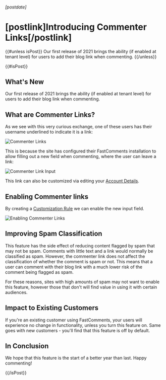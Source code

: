 ###### [postdate]
# [postlink]Introducing Commenter Links[/postlink]

{{#unless isPost}}
Our first release of 2021 brings the ability (if enabled at tenant level) for users to add their blog link when commenting.
{{/unless}}

{{#isPost}}

## What's New

Our first release of 2021 brings the ability (if enabled at tenant level) for users to add their blog link when commenting.

## What are Commenter Links?

As we see with this very curious exchange, one of these users has their username underlined to indicate it is a link:

<div class="text-center">
    <img src="images/fc-blog-links.png" alt="Commenter Links" title="Commenter Links Demo" />
</div>

This is because the site has configured their FastComments installation to allow filling out a new field when commenting, where the
user can leave a link:

<div class="text-center">
    <img src="images/fc-blog-link-input.png" alt="Commenter Link Input" title="Commenter Link Input" />
</div>

This link can also be customized via editing your <a href="https://fastcomments.com/auth/my-account/edit-details" target="_blank">Account Details</a>.

## Enabling Commenter links

By creating a <a href="https://fastcomments.com/auth/my-account/customize-widget" target="_blank">Customization Rule</a> we can enable the new input
field.

<div class="text-center">
    <img src="images/fc-commenter-links-enabling.png" alt="Enabling Commenter Links" title="Blog Links" />
</div>

## Improving Spam Classification

This feature has the side effect of reducing content flagged by spam that may not be spam. Comments with little text and a link would normally be classified
as spam. However, the commenter link does not affect the classification of whether the comment is spam or not. This means that a user can comment with their blog link
with a much lower risk of the comment being flagged as spam.

For these reasons, sites with high amounts of spam may not want to enable this feature, however those that don't will find value in using it with certain audiences.

## Impact to Existing Customers

If you're an existing customer using FastComments, your users will experience no change in functionality, unless you turn this feature on. Same goes with new customers - you'll
find that this feature is off by default.

## In Conclusion

We hope that this feature is the start of a better year than last. Happy commenting!

{{/isPost}}

